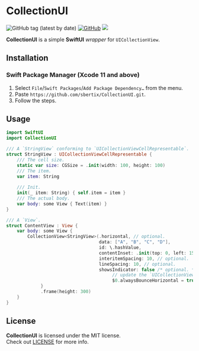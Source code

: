 # CollectionUI <WIP>
![GitHub tag (latest by date)](https://img.shields.io/github/v/tag/sbertix/CollectionUI)
[![GitHub](https://img.shields.io/github/license/sbertix/CollectionUI)](https://github.com/sbertix/CollectionUI/blob/master/LICENSE)
<img src="https://img.shields.io/badge/supports-Swift%20Package%20Manager-ff69b4.svg">  

**CollectionUI** is a simple **SwiftUI** _wrapper_ for `UICollectionView`.

## Installation
### Swift Package Manager (Xcode 11 and above)
1. Select `File`/`Swift Packages`/`Add Package Dependency…` from the menu.
1. Paste `https://github.com/sbertix/CollectionUI.git`.
1. Follow the steps.

## Usage
```swift
import SwiftUI
import CollectionUI
```
```swift
/// A `StringView` conforming to `UICollectionViewCellRepresentable`.
struct StringView : UICollectionViewCellRepresentable {
    /// The cell size.
    static var size: CGSize = .init(width: 100, height: 100)
    /// The item.
    var item: String
    
    /// Init.
    init(_ item: String) { self.item = item }
    /// The actual body.
    var body: some View { Text(item) }
}
```
```swift
/// A `View`.
struct ContentView : View {
    var body: some View {
        CollectionView<StringView>(.horizontal, // optional.
                                   data: ["A", "B", "C", "D"],
                                   id: \.hashValue,
                                   contentInset: .init(top: 0, left: 15, bottom: 0, right: 15), // optional.
                                   interitemSpacing: 10, // optional.
                                   lineSpacing: 10, // optional.
                                   showsIndicator: false /* optional. */) {
                                        // update the `UICollectionView`. optional.
                                        $0.alwaysBounceHorizontal = true    
             }
             .frame(height: 300)
    }
}
```

## License
**CollectionUI** is licensed under the MIT license.  
Check out [LICENSE](https://github.com/sbertix/CollectionUI/blob/master/LICENSE) for more info.
